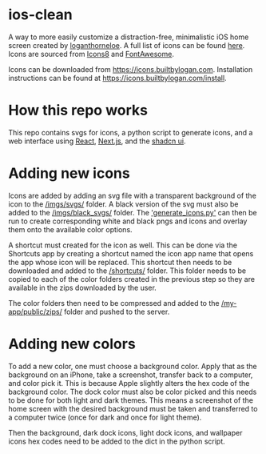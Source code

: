 # ios-clean
A way to more easily customize a distraction-free, minimalistic iOS home screen created by [loganthorneloe](https://x.com/loganthorneloe). A full list of icons can be found [here](https://github.com/lathorne/ios-clean/tree/main/imgs/svgs). Icons are sourced from [Icons8](https://icons8.com/icons) and [FontAwesome](https://fontawesome.com/search).

Icons can be downloaded from https://icons.builtbylogan.com. Installation instructions can be found at https://icons.builtbylogan.com/install.

# How this repo works

This repo contains svgs for icons, a python script to generate icons, and a web interface using [React](https://react.dev/), [Next.js](https://nextjs.org/), and the [shadcn ui](https://ui.shadcn.com/). 

# Adding new icons

Icons are added by adding an svg file with a transparent background of the icon to the [/imgs/svgs/](https://github.com/lathorne/ios-clean/tree/main/imgs/svgs) folder. A black version of the svg must also be added to the [/imgs/black_svgs/](https://github.com/lathorne/ios-clean/tree/main/imgs/black_svgs) folder. The ['generate_icons.py'](https://github.com/lathorne/ios-clean/blob/main/generate_icons.py) can then be run to create corresponding white and black pngs and icons and overlay them onto the available color options.

A shortcut must created for the icon as well. This can be done via the Shortcuts app by creating a shortcut named the icon app name that opens the app whose icon will be replaced. This shortcut then needs to be downloaded and added to the [/shortcuts/](https://github.com/lathorne/ios-clean/tree/main/shortcuts) folder. This folder needs to be copied to each of the color folders created in the previous step so they are available in the zips downloaded by the user.

The color folders then need to be compressed and added to the [/my-app/public/zips/](https://github.com/lathorne/ios-clean/tree/main/my-app/public/zips) folder and pushed to the server.

# Adding new colors

To add a new color, one must choose a background color. Apply that as the background on an iPhone, take a screenshot, transfer back to a computer, and color pick it. This is because Apple slightly alters the hex code of the background color. The dock color must also be color picked and this needs to be done for both light and dark themes. This means a screenshot of the home screen with the desired background must be taken and transferred to a computer twice (once for dark and once for light theme).

Then the background, dark dock icons, light dock icons, and wallpaper icons hex codes need to be added to the dict in the python script.
